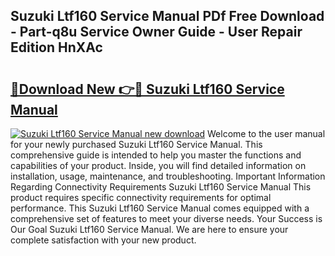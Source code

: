 ## Suzuki Ltf160 Service Manual PDf Free Download - Part-q8u Service Owner Guide - User Repair Edition HnXAc

# <h2><a href="http://bc81910.oget.top/?id=Suzuki+Ltf160+Service+Manual">🔗Download New 👉🔴 Suzuki Ltf160 Service Manual</a></h2>

[![Suzuki Ltf160 Service Manual new download](https://i.imgur.com/5g1atiW.png)](http://bc81910.oget.top/?id=Suzuki+Ltf160+Service+Manual)
Welcome to the user manual for your newly purchased Suzuki Ltf160 Service Manual. This comprehensive guide is intended to help you master the functions and capabilities of your product. Inside, you will find detailed information on installation, usage, maintenance, and troubleshooting. Important Information Regarding Connectivity Requirements Suzuki Ltf160 Service Manual This product requires specific connectivity requirements for optimal performance. This Suzuki Ltf160 Service Manual comes equipped with a comprehensive set of features to meet your diverse needs. Your Success is Our Goal Suzuki Ltf160 Service Manual. We are here to ensure your complete satisfaction with your new product.
